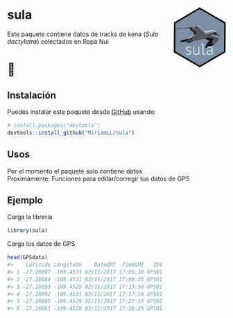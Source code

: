 
<!-- README.md is generated from README.Rmd. Please edit that file -->

# sula <img src="man/figures/logo.png" align="right" width = "120px"/>

<!-- badges: start -->
<!-- badges: end -->
Este paquete contiene datos de tracks de kena (*Sula dactylatra*)
colectados en Rapa Nui  
<h1>
🗿
</h1>

## Instalación

Puedes instalar este paquete desde [GitHub](https://github.com/) usando:

``` r
# install.packages("devtools")
devtools::install_github("MiriamLL/sula")
```

## Usos

Por el momento el paquete solo contiene datos  
Proximamente: Funciones para editar/corregir tus datos de GPS

## Ejemplo

Carga la libreria

``` r
library(sula)
```

Carga los datos de GPS

``` r
head(GPSdata)
#>    Latitude Longitude    DateGMT  TimeGMT   IDs
#> 1 -27.20097 -109.4531 02/11/2017 17:05:30 GPS01
#> 2 -27.20084 -109.4531 02/11/2017 17:09:35 GPS01
#> 3 -27.20053 -109.4529 02/11/2017 17:13:50 GPS01
#> 4 -27.20092 -109.4531 02/11/2017 17:17:59 GPS01
#> 5 -27.20065 -109.4529 02/11/2017 17:22:13 GPS01
#> 6 -27.20061 -109.4528 02/11/2017 17:26:25 GPS01
```
